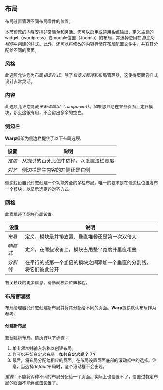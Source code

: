 ## 布局

布局设置管理不同布局零件的位置。

本节使您的内容安排非常简单和灵活。您可以启用或禁用系统输出，定义主题的widget（wordpress）或module位置（Joomla）的布局，并选择使用在*自定义程序*中创建的样式。此外，还可以将修改的内容存储在布局配置文件中，并将其分配给不同的页面。

### 风格

此选项允许您为布局*指定样式*。除了*自定义程序*和布局管理器，这使得页面的样式设计非常灵活。

### 内容

此选项允许您隐藏*主系统输出（component）*。如果您只想在某些页面上定位模块，那么这很有用，不会留出多余的空白。

### 侧边栏

**Warp**框架为侧边栏提供了以下布局选项。

| 设置 | 说明                                   |
| ---- | -------------------------------------- |
| *宽度* | 从提供的百分比值中选择，以设置边栏宽度|
| *对齐* | 侧边栏是主内容的左侧还是右侧 |

侧边栏设置允许您创建一个功能齐全的多栏布局。唯一的要求是在侧边栏位置发布一个模块，以显示选定的对齐方式。

### 网格

此表概述了网格布局设置。

|设置|说明|
|----|----|
|*布局*|定义，模块是并排放置、垂直堆叠还是第一次双倍大|
|*响应式*|定义，在哪些设备上，模块占用整个宽度并垂直堆叠|
|*分割线*|在平行的或第一个加倍的模块之间添加一个垂直的分割线，将它们彼此分开|

有关模块的更多信息，请参阅模块位置教程。

### 布局管理器

布局管理器允许您创建新布局并将其分配给不同的页面。**Warp**提供默认布局作为参考。

#### 创建新布局

要创建新布局，请执行以下步骤：

1. 单击*添加*并输入名称以创建布局。
2. 您可以开始自定义布局。**如何自定义呢？？?**
3. 最后，将布局分配给相应的页面。在布局设置页面底部的滚动框中的选择。注意，当选择*default*布局时，这个滚动框不会出现。
   
*重要*：不能将两种不同的布局分配给一个页面。实际上也设置不了，设置过特定布局的页面不能再点击设置了。